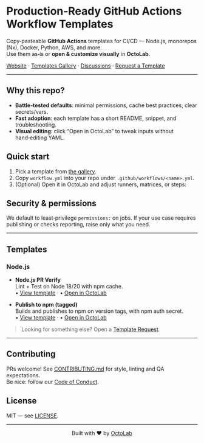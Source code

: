 # Production‑Ready GitHub Actions Workflow Templates

Copy‑pasteable **GitHub Actions** templates for CI/CD — Node.js, monorepos (Nx), Docker, Python, AWS, and more.  
Use them as‑is or **open & customize visually** in **OctoLab**.

[Website](https://octolab.app/?utm_source=github&utm_medium=repo&utm_campaign=workflow-templates) ·
[Templates Gallery](#templates) ·
[Discussions](../../discussions) ·
[Request a Template](../../issues/new?template=template_request.yml)

---

## Why this repo?
- **Battle‑tested defaults**: minimal permissions, cache best practices, clear secrets/vars.
- **Fast adoption**: each template has a short README, snippet, and troubleshooting.
- **Visual editing**: click “Open in OctoLab” to tweak inputs without hand‑editing YAML.

## Quick start
1. Pick a template from [the gallery](#templates).
2. Copy `workflow.yml` into your repo under `.github/workflows/<name>.yml`.
3. (Optional) Open it in OctoLab and adjust runners, matrices, or steps:


## Security & permissions
We default to least‑privilege `permissions:` on jobs. If your use case requires publishing or checks reporting, raise only what you need.

---

## Templates

### Node.js
- **Node.js PR Verify**  
Lint + Test on Node 18/20 with npm cache.  
• [View template](templates/node/pr-verify/README.md) ·
• [Open in OctoLab](https://octolab.app/templates/node/pr-verify?utm_source=github&utm_medium=repo&utm_campaign=workflow-templates)

- **Publish to npm (tagged)**  
Builds and publishes to npm on version tags, with npm auth secret.  
• [View template](templates/node/npm-publish/README.md) ·
• [Open in OctoLab](https://octolab.app/templates/node/npm-publish?utm_source=github&utm_medium=repo&utm_campaign=workflow-templates)

> Looking for something else? Open a [Template Request](../../issues/new?template=template_request.yml).

---

## Contributing
PRs welcome! See [CONTRIBUTING.md](CONTRIBUTING.md) for style, linting and QA expectations.  
Be nice: follow our [Code of Conduct](CODE_OF_CONDUCT.md).

## License
MIT — see [LICENSE](LICENSE).

---

<p align="center">
Built with ❤️ by <a href="https://octolab.app/?utm_source=github&utm_medium=repo&utm_campaign=workflow-templates">OctoLab</a>
</p>
